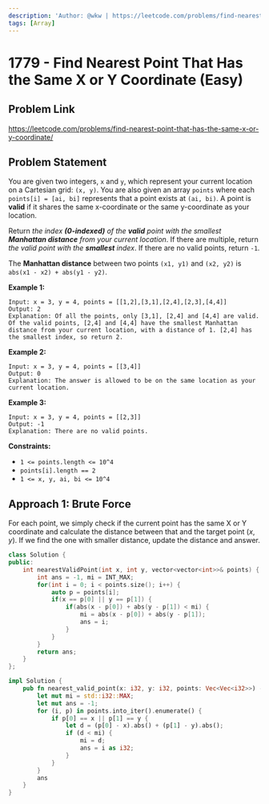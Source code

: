 ```yaml
---
description: 'Author: @wkw | https://leetcode.com/problems/find-nearest-point-that-has-the-same-x-or-y-coordinate/'
tags: [Array]
---
```


# 1779 - Find Nearest Point That Has the Same X or Y Coordinate (Easy)

## Problem Link

https://leetcode.com/problems/find-nearest-point-that-has-the-same-x-or-y-coordinate/

## Problem Statement

You are given two integers, `x` and `y`, which represent your current location on a Cartesian grid: `(x, y)`. You are also given an array `points` where each `points[i] = [ai, bi]` represents that a point exists at `(ai, bi)`. A point is **valid** if it shares the same x-coordinate or the same y-coordinate as your location.

Return _the index **(0-indexed)** of the **valid** point with the smallest **Manhattan distance** from your current location_. If there are multiple, return _the valid point with the **smallest** index_. If there are no valid points, return `-1`.

The **Manhattan distance** between two points `(x1, y1)` and `(x2, y2)` is `abs(x1 - x2) + abs(y1 - y2)`.

**Example 1:**

```
Input: x = 3, y = 4, points = [[1,2],[3,1],[2,4],[2,3],[4,4]]
Output: 2
Explanation: Of all the points, only [3,1], [2,4] and [4,4] are valid. Of the valid points, [2,4] and [4,4] have the smallest Manhattan distance from your current location, with a distance of 1. [2,4] has the smallest index, so return 2.
```

**Example 2:**

```
Input: x = 3, y = 4, points = [[3,4]]
Output: 0
Explanation: The answer is allowed to be on the same location as your current location.
```

**Example 3:**

```
Input: x = 3, y = 4, points = [[2,3]]
Output: -1
Explanation: There are no valid points.
```

**Constraints:**

- `1 <= points.length <= 10^4`
- `points[i].length == 2`
- `1 <= x, y, ai, bi <= 10^4`

## Approach 1: Brute Force

For each point, we simply check if the current point has the same X or Y coordinate and calculate the distance between that and the target point $(x, y)$. If we find the one with smaller distance, update the distance and answer.

<Tabs>
<TabItem value="cpp" label="C++">
<SolutionAuthor name="@wkw"/>

```cpp
class Solution {
public:
    int nearestValidPoint(int x, int y, vector<vector<int>>& points) {
        int ans = -1, mi = INT_MAX;
        for(int i = 0; i < points.size(); i++) {
            auto p = points[i];
            if(x == p[0] || y == p[1]) {
                if(abs(x - p[0]) + abs(y - p[1]) < mi) {
                    mi = abs(x - p[0]) + abs(y - p[1]);
                    ans = i;
                }
            }
        }
        return ans;
    }
};
```

</TabItem>

<TabItem value="rs" label="Rust">
<SolutionAuthor name="@wkw"/>

```rs
impl Solution {
    pub fn nearest_valid_point(x: i32, y: i32, points: Vec<Vec<i32>>) -> i32 {
        let mut mi = std::i32::MAX;
        let mut ans = -1;
        for (i, p) in points.into_iter().enumerate() {
            if p[0] == x || p[1] == y {
                let d = (p[0] - x).abs() + (p[1] - y).abs();
                if (d < mi) {
                    mi = d;
                    ans = i as i32;
                }
            }
        }
        ans
    }
}
```

</TabItem>
</Tabs>
